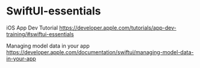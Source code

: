 # SwiftUI-essentials
iOS App Dev Tutorial
https://developer.apple.com/tutorials/app-dev-training/#swiftui-essentials

Managing model data in your app
https://developer.apple.com/documentation/swiftui/managing-model-data-in-your-app
